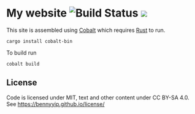 # My website ![Build Status](https://github.com/bennyyip/bennyyip.github.io/actions/workflows/publish.yml/badge.svg) [![](https://img.shields.io/badge/Built%20with-Cobalt-rust.svg)](https://github.com/cobalt-org/cobalt.rs)

This site is assembled using [Cobalt](https://github.com/cobalt-org/cobalt.rs) which requires [Rust](https://www.rust-lang.org/en-US/) to run.

```
cargo install cobalt-bin
```

To build run

```
cobalt build
```

## License

Code is licensed under MIT, text and other content under CC BY-SA 4.0. See https://bennyyip.github.io/license/
